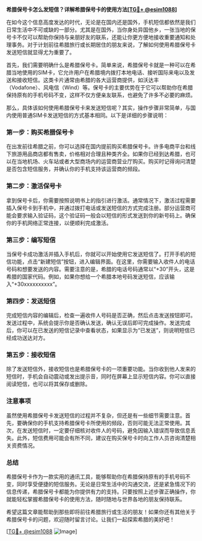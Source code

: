 **希腊保号卡怎么发短信？详解希腊保号卡的使用方法[[TG💪+ @esim1088](https://t.me/s/esim1088)]**

在如今这个信息高度发达的时代，无论是在国内还是国外，手机短信都依然是我们日常生活中不可或缺的一部分。尤其是在国外，当你身处异国他乡，一张当地的保号卡不仅可以帮助你保持与亲朋好友的联系，还能让你更方便地接收重要通知和处理事务。对于计划前往希腊旅行或长期居住的朋友来说，了解如何使用希腊保号卡发送短信就显得尤为重要了。

首先，我们需要明确什么是希腊保号卡。简单来说，希腊保号卡就是一种可以在希腊当地使用的SIM卡，它允许用户在希腊境内拨打本地电话、接听国际来电以及发送和接收短信。这类卡片通常由希腊的各大运营商提供，如沃达丰（Vodafone）、风电信（Wind）等。保号卡的主要优势在于它可以帮助你在希腊保持原有的手机号码不变，这样不仅方便亲友联系，也避免了许多不必要的麻烦。

那么，具体该如何使用希腊保号卡来发送短信呢？其实，操作步骤非常简单，与国内使用普通SIM卡发送短信的方式基本相同。以下是详细的步骤说明：

### **第一步：购买希腊保号卡**
在出发前往希腊之前，你可以选择在国内提前购买希腊保号卡。许多电商平台和线下旅游用品商店都有售卖，价格相对合理且种类齐全。如果你已经到达希腊，也可以在当地机场、火车站或者大型商场内的运营商营业厅购买。购买时记得询问清楚是否包含短信服务，并确认你的手机支持该运营商的频段。

### **第二步：激活保号卡**
拿到保号卡后，你需要按照说明书上的指引进行激活。通常情况下，激活过程需要插入保号卡到手机中，并通过拨打电话或发送短信的方式完成注册。部分运营商可能会要求输入验证码，这个验证码一般会以短信的形式发送到你的新号码上。确保你的手机网络正常连接，以便顺利完成激活。

### **第三步：编写短信**
当保号卡成功激活并插入手机后，你就可以开始使用它发送短信了。打开手机的短信功能，点击“新建短信”按钮，进入编辑界面。在这里，你需要输入收件人的电话号码和想要发送的内容。需要注意的是，希腊的电话号码通常以“+30”开头，这是希腊的国家代码。例如，如果你想给一个希腊本地号码发送短信，应该输入“+30xxxxxxxxxx”。

### **第四步：发送短信**
完成短信内容的编辑后，检查一遍收件人号码是否正确，然后点击发送按钮即可。发送过程中，系统会提示你是否确认发送，确认无误后即可完成操作。发送完成后，你可以在已发送的短信记录中查看状态，如果显示为“已发送”，则说明短信已经成功送达对方。

### **第五步：接收短信**
除了发送短信外，接收短信也是希腊保号卡的一项重要功能。当你收到他人发来的短信时，手机会自动震动或发出提示音，同时在屏幕上显示短信内容。你可以直接阅读短信，也可以将其保存或删除。

### **注意事项**
虽然使用希腊保号卡发送短信的过程并不复杂，但还是有一些细节需要注意。首先，要确保你的手机支持希腊保号卡所使用的频段，否则可能无法正常使用。其次，在发送短信时，一定要仔细核对收件人的号码，避免因输入错误而导致信息丢失。此外，短信费用可能会有所不同，建议在购买保号卡时向工作人员咨询清楚相关资费情况。

### **总结**
希腊保号卡作为一款实用的通讯工具，能够帮助你在希腊保持原有的手机号码不变，同时享受便捷的短信服务。无论是日常生活中的沟通交流，还是紧急情况下的信息传递，希腊保号卡都能为你提供有力的支持。只要按照上述步骤正确操作，你就能轻松掌握希腊保号卡的使用方法，随时随地与世界各地的朋友保持联系。

希望这篇文章能帮助到那些即将前往希腊旅行或生活的朋友！如果你还有其他关于希腊保号卡的问题，欢迎随时留言讨论。让我们一起探索希腊的美好吧！

[[TG💪+ @esim1088](https://t.me/s/esim1088) ![Image](https://i.postimg.cc/4NQfJmqS/Snipaste-2025-05-13-00-14-12.png)]